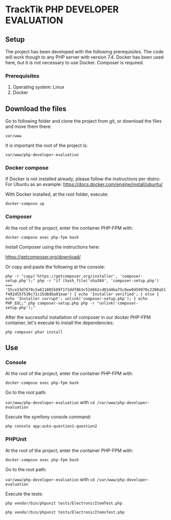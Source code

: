 # TrackTik PHP DEVELOPER EVALUATION

## Setup

The project has been developed with the following prerequisites.
The code will work though to any PHP server with version 7.4.
Docker has been used here, but it is not necessary to use Docker.
Composer is required.

### Prerequisites

1. Operating system: Linux
2. Docker

## Download the files
Go to following folder and clone the project from git, 
or download the files and move them there:

`var/www`

It is important the root of the project is:

`var/www/php-developer-evaluation`

### Docker compose
If Docker is not installed already, please follow the instructions per distro:
For Ubuntu as an example: https://docs.docker.com/engine/install/ubuntu/

With Docker installed, at the root folder, execute:

`docker-compose up`

### Composer
At the root of the project, enter the container PHP-FPM with:

`docker-compose exec php-fpm bash`

Install Composer using the instructions here:

https://getcomposer.org/download/

Or copy and paste the following at the console:

`php -r "copy('https://getcomposer.org/installer', 'composer-setup.php');"
php -r "if (hash_file('sha384', 'composer-setup.php') === '55ce33d7678c5a611085589f1f3ddf8b3c52d662cd01d4ba75c0ee0459970c2200a51f492d557530c71c15d8dba01eae') { echo 'Installer verified'; } else { echo 'Installer corrupt'; unlink('composer-setup.php'); } echo PHP_EOL;"
php composer-setup.php
php -r "unlink('composer-setup.php');"`

After the successful installation of composer in our docker PHP-FPM container,
let's execute to install the dependencies:

`php composer.phar install`

## Use

### Console

At the root of the project, enter the container PHP-FPM with:

`docker-compose exec php-fpm bash`

Go to the root path:

`var/www/php-developer-evaluation` with `cd /var/www/php-developer-evaluation`

Execute the symfony console command:

`php console app:auto-question1-question2`

### PHPUnit

At the root of the project, enter the container PHP-FPM with:

`docker-compose exec php-fpm bash`

Go to the root path:

`var/www/php-developer-evaluation` with `cd /var/www/php-developer-evaluation`

Execute the tests:

`php vendor/bin/phpunit tests/ElectronicItemTest.php`

`php vendor/bin/phpunit tests/ElectronicItemsTest.php`
